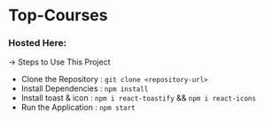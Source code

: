 # Top-Courses
### Hosted Here: 
-> Steps to Use This Project
* Clone the Repository : `git clone <repository-url>`
* Install Dependencies : `npm install`
* Install toast & icon : `npm i react-toastify` && `npm i react-icons`
* Run the Application  : `npm start`
